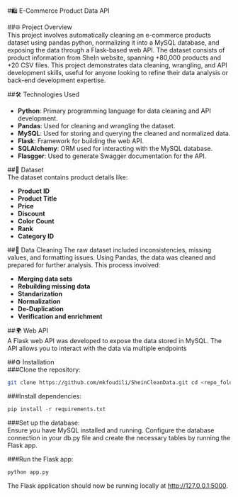 #🛍️ E-Commerce Product Data API  
  
##🌐 Project Overview  
This project involves automatically cleaning an e-commerce products dataset using pandas python, normalizing it into a MySQL database, and exposing the data through a Flask-based web API.
The dataset consists of product information from SheIn website, spanning +80,000 products and +20 CSV files. This project demonstrates data cleaning, wrangling, and API development skills,
useful for anyone looking to refine their data analysis or back-end development expertise.  
  
##🛠️ Technologies Used  
- **Python**: Primary programming language for data cleaning and API development.  
- **Pandas**: Used for cleaning and wrangling the dataset.  
- **MySQL**: Used for storing and querying the cleaned and normalized data.  
- **Flask**: Framework for building the web API.  
- **SQLAlchemy**: ORM used for interacting with the MySQL database.  
- **Flasgger**: Used to generate Swagger documentation for the API.  
  
##📂 Dataset  
The dataset contains product details like:  
- **Product ID**  
- **Product Title**  
- **Price**  
- **Discount**  
- **Color Count**  
- **Rank**  
- **Category ID**  
  
##🧹 Data Cleaning
The raw dataset included inconsistencies, missing values, and formatting issues. Using Pandas, the data was cleaned and prepared for further analysis. This process involved:  
- **Merging data sets**  
- **Rebuilding missing data**  
- **Standarization**  
- **Normalization**  
- **De-Duplication**  
- **Verification and enrichment**  

##🌍 Web API  
A Flask web API was developed to expose the data stored in MySQL. The API allows you to interact with the data via multiple endpoints  
  
##⚙️ Installation  
###Clone the repository:  
```bash
git clone https://github.com/mkfoudili/SheinCleanData.git cd <repo_folder>  
```    
###Install dependencies:  
```python
pip install -r requirements.txt  
```  
###Set up the database:  
Ensure you have MySQL installed and running. Configure the database connection in your db.py file and create the necessary tables by running the Flask app.  
  
###Run the Flask app:  
```python
python app.py
```
The Flask application should now be running locally at http://127.0.0.1:5000.
